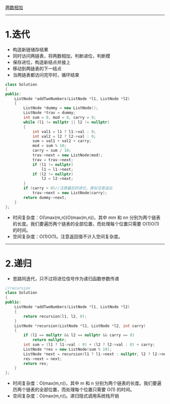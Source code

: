 [两数相加](https://leetcode-cn.com/problems/add-two-numbers/)

***

# 1.迭代

- 构造新链储存结果
- 同时访问两链表，将两数相加，判断进位，判断模
- 保存进位，构造新结点并接上
- 移动到两链表的下一结点
- 当两链表都访问完毕时，循环结束

```cpp
class Solution
{
public:
    ListNode *addTwoNumbers(ListNode *l1, ListNode *l2)
    {
        ListNode *dummy = new ListNode();
        ListNode *trav = dummy;
        int sum = 0, mod = 0, carry = 0;
        while (l1 != nullptr || l2 != nullptr)
        {
            int val1 = l1 ? l1->val : 0;
            int val2 = l2 ? l2->val : 0;
            sum = val1 + val2 + carry;
            mod = sum % 10;
            carry = sum / 10;
            trav->next = new ListNode(mod);
            trav = trav->next;
            if (l1 != nullptr)
                l1 = l1->next;
            if (l2 != nullptr)
                l2 = l2->next;
        }
        if (carry > 0)//注意最后的进位，类似注意溢出
            trav->next = new ListNode(carry);
        return dummy->next;
    }
};
```
- 时间复杂度：O(\max(m,n))O(max(m,n))，其中 mm 和 nn 分别为两个链表的长度。我们要遍历两个链表的全部位置，而处理每个位置只需要 O(1)O(1) 的时间。
- 空间复杂度：O(1)O(1)。注意返回值不计入空间复杂度。


***

# 2.递归

- 思路同迭代，只不过将进位信号作为递归函数参数传递
```cpp
//recursion
class Solution
{
public:
    ListNode *addTwoNumbers(ListNode *l1, ListNode *l2)
    {
        return recursion(l1, l2, 0);
    }
    ListNode *recursion(ListNode *l1, ListNode *l2, int carry)
    {
        if (l1 == nullptr && l2 == nullptr && carry == 0)
            return nullptr;
        int sum = (l1 ? l1->val : 0) + (l2 ? l2->val : 0) + carry;
        ListNode *res = new ListNode(sum % 10);
        ListNode *next = recursion(l1 ? l1->next : nullptr, l2 ? l2->next : nullptr, sum / 10);
        res->next = next;
        return res;
    }
};
```
- 时间复杂度：O(max(m,n))，其中 m 和 n 分别为两个链表的长度。我们要遍历两个链表的全部位置，而处理每个位置只需要 O(1) 的时间。
- 空间复杂度：O(max(m,n))。递归隐式调用系统栈开销
